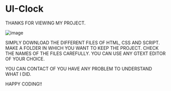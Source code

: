 # UI-Clock

THANKS FOR VIEWING MY PROJECT.

![image](https://user-images.githubusercontent.com/69636151/101570677-edda9880-39fc-11eb-87ff-c47c7bf5fd77.png)

SIMPLY DOWNLOAD THE DIFFERENT FILES OF HTML, CSS AND SCRIPT. MAKE A FOLDER IN WHICH YOU WANT TO KEEP THE PROJECT. CHECK THE NAMES OF THE FILES CAREFULLY. YOU CAN USE ANY GTEXT EDITOR OF YOUR CHOICE.

YOU CAN CONTACT OF YOU HAVE ANY PROBLEM TO UNDERSTAND WHAT I DID.

HAPPY CODING!!
